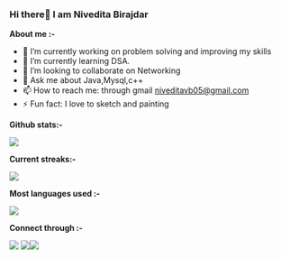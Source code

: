 ### Hi there👋  I am Nivedita Birajdar




**About me :-**
- 🔭 I’m currently working on problem solving and improving my skills
- 🌱 I’m currently learning DSA.
- 👯 I’m looking to collaborate on Networking
- 💬 Ask me about Java,Mysql,c++
- 📫 How to reach me: through gmail niveditavb05@gmail.com
- ⚡ Fun fact: I love to sketch and painting 

**Github stats:-**


<img src="https://github-readme-stats.vercel.app/api?username=niveditavb05&&show_icons=true&title_color=ffffff&icon_color=bb2acf&text_color=daf7dc&bg_color=151515">

**Current streaks:-**


<img src="http://github-readme-streak-stats.herokuapp.com?user=niveditavb05&theme=dark&hide_border=true&date_format=M%20j%5B%2C%20Y%5D">

**Most languages used :-**


<img src="https://github-readme-stats.vercel.app/api/top-langs/?username=niveditavb05">



**Connect through :-**


<p dir="auto"><a href="https://www.linkedin.com/in/nivedita-birajdar-2a29b4219/" rel="nofollow"></a>
<a href="https://twitter.com/niveditavb05" rel="nofollow"><img src="https://camo.githubusercontent.com/935991993635cd0e6398dd4368b13949a1bac7853b6361bd8d44bf95641f986a/68747470733a2f2f696d672e69636f6e73382e636f6d2f666c75656e742f34382f3030303030302f747769747465722e706e67" data-canonical-src="https://img.icons8.com/fluent/48/000000/twitter.png" style="max-width: 100%;"></a>
<img src="https://camo.githubusercontent.com/162001cc0747178f47ced6e40de0cd16e375beb9b5fbca4ea3d520ecca78cd85/68747470733a2f2f696d672e69636f6e73382e636f6d2f666c75656e742f34382f3030303030302f6c696e6b6564696e2e706e67" data-canonical-src="https://img.icons8.com/fluent/48/000000/linkedin.png" style="max-width: 100%;"><a href="https://www.instagram.com/nivedita_vb/" rel="nofollow"><img src="https://camo.githubusercontent.com/15de05815ac1eacce5ad522291d8fc1e7bc86b2aeb4e90b063a023044efe2a91/68747470733a2f2f696d672e69636f6e73382e636f6d2f666c75656e742f34382f3030303030302f696e7374616772616d2d6e65772e706e67" data-canonical-src="https://img.icons8.com/fluent/48/000000/instagram-new.png" style="max-width: 100%;"></a></p>
